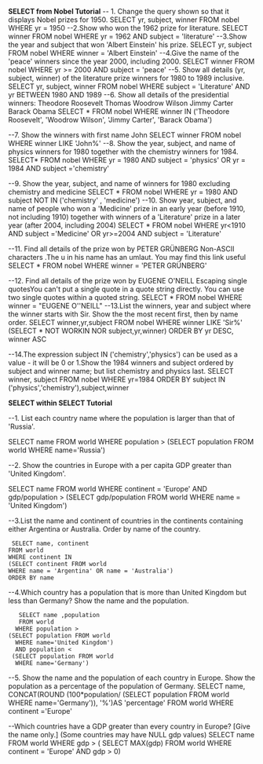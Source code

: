 **SELECT from Nobel Tutorial**
-- 1. Change the query shown so that it displays Nobel prizes for 1950.
  SELECT yr, subject, winner
  FROM nobel
  WHERE yr = 1950
--2.Show who won the 1962 prize for literature.
   SELECT winner
   FROM nobel
   WHERE yr = 1962
   AND subject = 'literature'
--3.Show the year and subject that won 'Albert Einstein' his prize.
     SELECT yr, subject
     FROM nobel
     WHERE  winner =  'Albert Einstein'
--4.Give the name of the 'peace' winners since the year 2000, including 2000.
      SELECT winner
      FROM nobel
      WHERE yr >= 2000
      AND subject = 'peace'
--5. Show all details (yr, subject, winner) of the literature prize winners for 1980 to 1989 inclusive.
      SELECT yr, subject, winner
      FROM nobel
      WHERE subject = 'Literature' AND yr BETWEEN 1980 AND 1989
--6. Show all details of the presidential winners:
Theodore Roosevelt
Thomas Woodrow Wilson
Jimmy Carter
Barack Obama
       SELECT * FROM nobel
 WHERE winner IN ('Theodore Roosevelt',
                  'Woodrow Wilson',
                  'Jimmy Carter', 
                   'Barack Obama')

--7. Show the winners with first name John
        SELECT winner
        FROM nobel
        WHERE winner LIKE 'John%'
--8. Show the year, subject, and name of physics winners for 1980 together with the chemistry winners for 1984.
          SELECT* 
         FROM nobel
          WHERE yr = 1980 AND subject = 'physics'
          OR yr = 1984 AND subject ='chemistry'

--9. Show the year, subject, and name of winners for 1980 excluding chemistry and medicine
       SELECT *
       FROM nobel
        WHERE yr = 1980 AND subject NOT IN ('chemistry' , 'medicine')
--10. Show year, subject, and name of people who won a 'Medicine' prize in an early year (before 1910, not including 1910) together with winners of a 'Literature' prize in a later year (after 2004, including 2004)
           SELECT *
           FROM nobel
           WHERE yr<1910 AND subject ='Medicine'
           OR yr>=2004 AND subject =   'Literature' 


--11. Find all details of the prize won by PETER GRÜNBERG  Non-ASCII characters .The u in his name has an umlaut. You may find this link useful
            SELECT *
            FROM nobel
            WHERE winner = 'PETER GRÜNBERG'

--12. Find all details of the prize won by EUGENE O'NEILL Escaping single quotesYou can't put a single quote in a quote string directly. You can use two single quotes within a quoted string.
            SELECT *
          FROM nobel
          WHERE winner = "EUGENE O''NEILL"
--13.List the winners, year and subject where the winner starts with Sir. Show the the most recent first, then by name order.
            SELECT winner,yr,subject FROM nobel
            WHERE winner LIKE 'Sir%'                (SELECT * NOT WORKIN NOR subject,yr,winner)
           ORDER BY yr DESC, winner ASC


--14.The expression subject IN ('chemistry','physics') can be used as a value - it will be 0 or 1.Show the 1984 winners and subject ordered by subject and winner name; but list chemistry and physics last.
                   SELECT winner, subject
                   FROM nobel
                   WHERE yr=1984
                 ORDER BY subject IN ('physics','chemistry'),subject,winner



**SELECT within SELECT Tutorial**

--1. List each country name where the population is larger than that of 'Russia'.


   SELECT name FROM world
   WHERE population >
   (SELECT population FROM world
   WHERE name='Russia')

--2. Show the countries in Europe with a per capita GDP greater than 'United Kingdom'.

  SELECT name FROM world
  WHERE continent = 'Europe' AND  gdp/population >
  (SELECT gdp/population FROM world
  WHERE name = 'United Kingdom')

--3.List the name and continent of countries in the continents containing either Argentina or Australia. Order by name of the country.

     SELECT name, continent 
    FROM world
    WHERE continent IN
    (SELECT continent FROM world 
    WHERE name = 'Argentina' OR name = 'Australia')
    ORDER BY name

--4.Which country has a population that is more than United Kingdom but less than Germany? Show the name and the population.

       SELECT name ,population
       FROM world
      WHERE population > 
    (SELECT population FROM world
      WHERE name='United Kingdom')
      AND population <
     (SELECT population FROM world
      WHERE name='Germany')


--5. Show the name and the population of each country in Europe. Show the population as a percentage of the population of Germany.
          SELECT name, CONCAT(ROUND (100*population/ 
     (SELECT population FROM world
      WHERE name='Germany')), '%')AS 'percentage'
FROM world
  WHERE continent ='Europe'

--Which countries have a GDP greater than every country in Europe? [Give the name only.] (Some countries may have NULL gdp values)
       SELECT name
        FROM world
         WHERE gdp > (
          SELECT MAX(gdp)
              FROM world
               WHERE continent = 'Europe' AND gdp > 0)


  
                      
